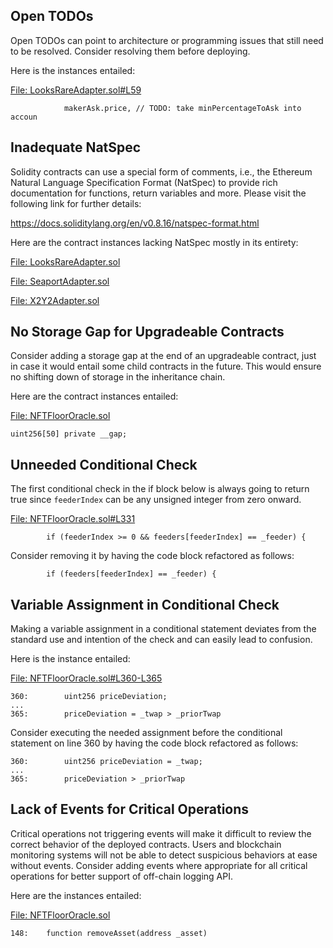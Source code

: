 ## Open TODOs
Open TODOs can point to architecture or programming issues that still need to be resolved. Consider resolving them before deploying.

Here is the instances entailed:

[File: LooksRareAdapter.sol#L59](https://github.com/code-423n4/2022-11-paraspace/blob/main/paraspace-core/contracts/misc/marketplaces/LooksRareAdapter.sol#L59)

```
            makerAsk.price, // TODO: take minPercentageToAsk into accoun
```
## Inadequate NatSpec
Solidity contracts can use a special form of comments, i.e., the Ethereum Natural Language Specification Format (NatSpec) to provide rich documentation for functions, return variables and more. Please visit the following link for further details:

https://docs.soliditylang.org/en/v0.8.16/natspec-format.html

Here are the contract instances lacking NatSpec mostly in its entirety:

[File: LooksRareAdapter.sol](https://github.com/code-423n4/2022-11-paraspace/blob/main/paraspace-core/contracts/misc/marketplaces/LooksRareAdapter.sol)

[File: SeaportAdapter.sol](https://github.com/code-423n4/2022-11-paraspace/blob/main/paraspace-core/contracts/misc/marketplaces/SeaportAdapter.sol)

[File: X2Y2Adapter.sol](https://github.com/code-423n4/2022-11-paraspace/blob/main/paraspace-core/contracts/misc/marketplaces/X2Y2Adapter.sol)

## No Storage Gap for Upgradeable Contracts
Consider adding a storage gap at the end of an upgradeable contract, just in case it would entail some child contracts in the future. This would ensure no shifting down of storage in the inheritance chain. 

Here are the contract instances entailed:

[File: NFTFloorOracle.sol](https://github.com/code-423n4/2022-11-paraspace/blob/main/paraspace-core/contracts/misc/NFTFloorOracle.sol)

```
uint256[50] private __gap;
```
## Unneeded Conditional Check
The first conditional check in the if block below is always going to return true since `feederIndex` can be any unsigned integer from zero onward.

[File: NFTFloorOracle.sol#L331](https://github.com/code-423n4/2022-11-paraspace/blob/main/paraspace-core/contracts/misc/NFTFloorOracle.sol#L331)

```
        if (feederIndex >= 0 && feeders[feederIndex] == _feeder) {
```
Consider removing it by having the code block refactored as follows:

```
        if (feeders[feederIndex] == _feeder) {
```
## Variable Assignment in Conditional Check
Making a variable assignment in a conditional statement deviates from the standard use and intention of the check and can easily lead to confusion.

Here is the instance entailed:

[File: NFTFloorOracle.sol#L360-L365](https://github.com/code-423n4/2022-11-paraspace/blob/main/paraspace-core/contracts/misc/NFTFloorOracle.sol#L360-L365)

```
360:        uint256 priceDeviation;
...
365:        priceDeviation = _twap > _priorTwap
```
Consider executing the needed assignment before the conditional statement on line 360 by having the code block refactored as follows:

```
360:        uint256 priceDeviation = _twap;
...
365:        priceDeviation > _priorTwap
```
## Lack of Events for Critical Operations
Critical operations not triggering events will make it difficult to review the correct behavior of the deployed contracts. Users and blockchain monitoring systems will not be able to detect suspicious behaviors at ease without events. Consider adding events where appropriate for all critical operations for better support of off-chain logging API. 

Here are the instances entailed:

[File: NFTFloorOracle.sol](https://github.com/code-423n4/2022-11-paraspace/blob/main/paraspace-core/contracts/misc/NFTFloorOracle.sol)

```
148:    function removeAsset(address _asset)


```
